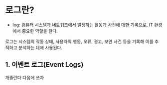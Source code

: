 <h1 id="로그란">로그란?</h1>
<ul>
<li>log: 컴퓨터 시스템과 네트워크에서 발생하는 활동과 사건에 대한 기록으로, IT 환경에서 중요한 역할을 한다. </li>
</ul>
<p>로그는 시스템의 작동 상태, 사용자의 행동, 오류, 경고, 보안 사건 등을 기록해 이를 추적하고 분석하는 데에 사용된다. </p>
<h2 id="1-이벤트-로그event-logs">1. 이벤트 로그(Event Logs)</h2>
<p>개졸린다 다음에 쓰자</p>